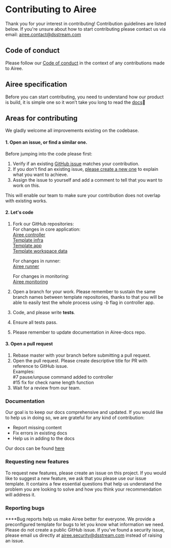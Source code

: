 # Contributing to Airee
Thank you for your interest in contributing! Contribution guidelines are listed below. If you're unsure about how to start contributing please contact us via email: [airee.contact@dsstream.com](mailto:airee.contact@dsstream.com) 

## Code of conduct
Please follow our [Code of conduct](CODE_OF_CONDUCT.md) in the context of any contributions made to Airee.

## Airee specification
Before you can start contributing, you need to understand how our product is build, it is simple one so it won’t take you long 
to read the [docs](https://github.com/ds-stream/Airee-docs)🙂

## Areas for contributing
We gladly welcome all improvements existing on the codebase. 

#### 1. Open an issue, or find a similar one.
Before jumping into the code please first:
1. Verify if an existing [GitHub issue](https://github.com/ds-stream/Airee-docs/issues) matches your contribution.
2. If you don't find an existing issue, [please create a new one](https://github.com/ds-stream/Airee-docs/issues/new/choose) to explain what you want to achieve.
3. Assign the issue to yourself and add a comment to tell that you want to work on this.

This will enable our team to make sure your contribution does not overlap with existing works.

#### 2. Let's code
1. Fork our GitHub repositories:  
   For changes in core application:  
   [Airee controller](https://github.com/ds-stream/airee-controller)  
   [Template infra](https://github.com/ds-stream/template_infra_dev)  
   [Template app](https://github.com/ds-stream/template_app_dev)  
   [Template workspace data](https://github.com/ds-stream/template_workspace_data_dev)
   
   For changes in runner:<br>
   [Airee runner](https://github.com/ds-stream/runner-container)
   
   For changes in monitoring:<br>
   [Airee monitoring]()
   
3. Open a branch for your work. Please remember to sustain the same branch names between template repositories, thanks to that you will be able to easily test the whole process using _-b_ flag in controller app.
4. Code, and please write **tests**.
5. Ensure all tests pass.  
6. Please remember to update documentation in Airee-docs repo.

#### 3. Open a pull request
1. Rebase master with your branch before submitting a pull request.
2. Open the pull request.
   Please create descriptive title for PR with reference to GitHub issue.  
   Examples:  
    #7 pause/unpuse command added to controller  
    #15 fix for check name length function  
3. Wait for a review from our team.

### **Documentation**
Our goal is to keep our docs comprehensive and updated. If you would like to help us in doing so, we are grateful for any kind of contribution:

* Report missing content
* Fix errors in existing docs
* Help us in adding to the docs

Our docs can be found [here](https://github.com/ds-stream/Airee-docs)

### **Requesting new features**
To request new features, please create an issue on this project.
If you would like to suggest a new feature, we ask that you please use our issue template. 
It contains a few essential questions that help us understand the problem you are looking to solve and how you think your recommendation will address it.

### **Reporting bugs**
**‌**Bug reports help us make Airee better for everyone. We provide a preconfigured template for bugs to let you know what information we need.
Please do not create a public GitHub issue. If you've found a security issue, please email us directly at [airee.security@dsstream.com](mailto:airee.security@dsstream.com) instead of raising an issue.
